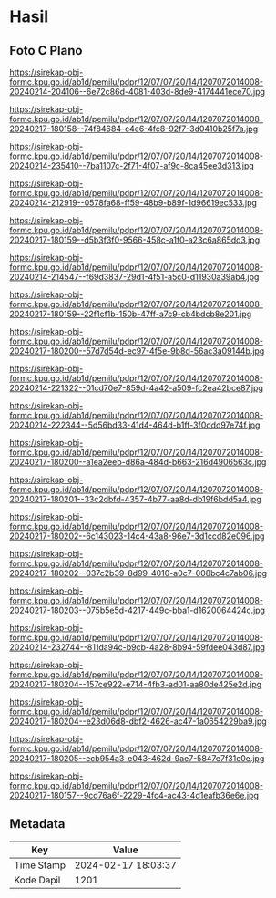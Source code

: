 # Hasil

## Foto C Plano

https://sirekap-obj-formc.kpu.go.id/ab1d/pemilu/pdpr/12/07/07/20/14/1207072014008-20240214-204106--6e72c86d-4081-403d-8de9-4174441ece70.jpg

https://sirekap-obj-formc.kpu.go.id/ab1d/pemilu/pdpr/12/07/07/20/14/1207072014008-20240217-180158--74f84684-c4e6-4fc8-92f7-3d0410b25f7a.jpg

https://sirekap-obj-formc.kpu.go.id/ab1d/pemilu/pdpr/12/07/07/20/14/1207072014008-20240214-235410--7ba1107c-2f71-4f07-af9c-8ca45ee3d313.jpg

https://sirekap-obj-formc.kpu.go.id/ab1d/pemilu/pdpr/12/07/07/20/14/1207072014008-20240214-212919--0578fa68-ff59-48b9-b89f-1d96619ec533.jpg

https://sirekap-obj-formc.kpu.go.id/ab1d/pemilu/pdpr/12/07/07/20/14/1207072014008-20240217-180159--d5b3f3f0-9566-458c-a1f0-a23c6a865dd3.jpg

https://sirekap-obj-formc.kpu.go.id/ab1d/pemilu/pdpr/12/07/07/20/14/1207072014008-20240214-214547--f69d3837-29d1-4f51-a5c0-d11930a39ab4.jpg

https://sirekap-obj-formc.kpu.go.id/ab1d/pemilu/pdpr/12/07/07/20/14/1207072014008-20240217-180159--22f1cf1b-150b-47ff-a7c9-cb4bdcb8e201.jpg

https://sirekap-obj-formc.kpu.go.id/ab1d/pemilu/pdpr/12/07/07/20/14/1207072014008-20240217-180200--57d7d54d-ec97-4f5e-9b8d-56ac3a09144b.jpg

https://sirekap-obj-formc.kpu.go.id/ab1d/pemilu/pdpr/12/07/07/20/14/1207072014008-20240214-221322--01cd70e7-859d-4a42-a509-fc2ea42bce87.jpg

https://sirekap-obj-formc.kpu.go.id/ab1d/pemilu/pdpr/12/07/07/20/14/1207072014008-20240214-222344--5d56bd33-41d4-464d-b1ff-3f0ddd97e74f.jpg

https://sirekap-obj-formc.kpu.go.id/ab1d/pemilu/pdpr/12/07/07/20/14/1207072014008-20240217-180200--a1ea2eeb-d86a-484d-b663-216d4906563c.jpg

https://sirekap-obj-formc.kpu.go.id/ab1d/pemilu/pdpr/12/07/07/20/14/1207072014008-20240217-180201--33c2dbfd-4357-4b77-aa8d-db19f6bdd5a4.jpg

https://sirekap-obj-formc.kpu.go.id/ab1d/pemilu/pdpr/12/07/07/20/14/1207072014008-20240217-180202--6c143023-14c4-43a8-96e7-3d1ccd82e096.jpg

https://sirekap-obj-formc.kpu.go.id/ab1d/pemilu/pdpr/12/07/07/20/14/1207072014008-20240217-180202--037c2b39-8d99-4010-a0c7-008bc4c7ab06.jpg

https://sirekap-obj-formc.kpu.go.id/ab1d/pemilu/pdpr/12/07/07/20/14/1207072014008-20240217-180203--075b5e5d-4217-449c-bba1-d1620064424c.jpg

https://sirekap-obj-formc.kpu.go.id/ab1d/pemilu/pdpr/12/07/07/20/14/1207072014008-20240214-232744--811da94c-b9cb-4a28-8b94-59fdee043d87.jpg

https://sirekap-obj-formc.kpu.go.id/ab1d/pemilu/pdpr/12/07/07/20/14/1207072014008-20240217-180204--157ce922-e714-4fb3-ad01-aa80de425e2d.jpg

https://sirekap-obj-formc.kpu.go.id/ab1d/pemilu/pdpr/12/07/07/20/14/1207072014008-20240217-180204--e23d06d8-dbf2-4626-ac47-1a0654229ba9.jpg

https://sirekap-obj-formc.kpu.go.id/ab1d/pemilu/pdpr/12/07/07/20/14/1207072014008-20240217-180205--ecb954a3-e043-462d-9ae7-5847e7f31c0e.jpg

https://sirekap-obj-formc.kpu.go.id/ab1d/pemilu/pdpr/12/07/07/20/14/1207072014008-20240217-180157--9cd76a6f-2229-4fc4-ac43-4d1eafb36e6e.jpg


## Metadata

| Key        | Value               |
| ---------- | ------------------- |
| Time Stamp | 2024-02-17 18:03:37 |
| Kode Dapil | 1201                |



